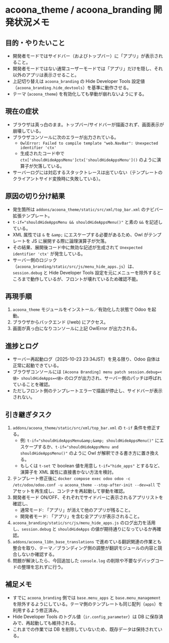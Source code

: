 # acoona_theme / acoona_branding 開発状況メモ

## 目的・やりたいこと
- 開発者モードではサイドバー（およびトップバー）に「アプリ」が表示されること。
- 開発者モードではない通常ユーザーモードでは「アプリ」だけを隠し、それ以外のアプリは表示させること。
- 上記切り替えは `acoona_branding` の Hide Developer Tools 設定値（`acoona_branding.hide_devtools`）を基準に動作させる。
- テーマ (`acoona_theme`) を有効化しても挙動が崩れないようにする。

## 現在の症状
- ブラウザは真っ白のまま。トップバー/サイドバーが描画されず、画面表示が崩壊している。
- ブラウザコンソールに次のエラーが出力されている。
	- `OwlError: Failed to compile template "web.NavBar": Unexpected identifier 'ctx'`
	- 生成されたコード中で `ctx['shouldHideAppsMenu']ctx['shouldHideAppsMenu']()` のように演算子が欠落している。
- サーバーログには対応するスタックトレースは出ていない（テンプレートのクライアントサイド変換時に失敗している）。

## 原因の切り分け結果
- 発生箇所は `addons/acoona_theme/static/src/xml/top_bar.xml` のナビバー拡張テンプレート。
- `t-if="shouldHideAppsMenu && shouldHideAppsMenu()"` と素の `&&` を記述している。
- XML 属性では `&` を `&amp;` にエスケープする必要があるため、Owl がテンプレートを JS に展開する際に論理演算子が欠落。
- その結果、展開後コード中に無効な記述が生成されて `Unexpected identifier 'ctx'` が発生している。
- サーバー側のロジック（`acoona_branding/static/src/js/menu_hide_apps.js`）は、`session.debug` と Hide Developer Tools 設定を元にメニューを除外するところまで動作しているが、フロントが壊れているため確認不能。

## 再現手順
1. `acoona_theme` モジュールをインストール／有効化した状態で Odoo を起動。
2. ブラウザからバックエンド (/web) にアクセス。
3. 画面が真っ白になりコンソールに上記 OwlError が出力される。

## 進捗とログ
- サーバー再起動ログ（2025-10-23 23:34JST）を見る限り、Odoo 自体は正常に起動できている。
- ブラウザコンソールには `[Acoona Branding] menu patch session.debug=<値> shouldHideApps=<値>` のログが出力され、サーバー側のパッチは呼ばれていることを確認。
- ただしフロント側のテンプレートエラーで描画が停止し、サイドバーが表示されない。

## 引き継ぎタスク
1. `addons/acoona_theme/static/src/xml/top_bar.xml` の `t-if` 条件を修正する。
	- 例: `t-if="shouldHideAppsMenu&amp;&amp; shouldHideAppsMenu()"` にエスケープするか、`t-if="shouldHideAppsMenu and shouldHideAppsMenu()"` のように Owl が解釈できる書き方に置き換える。
	- もしくは `t-set` で boolean 値を用意し `t-if="hide_apps"` とするなど、演算子を XML 属性に直接書かない方法を検討。
2. テンプレート修正後に `docker compose exec odoo odoo -c /etc/odoo/odoo.conf -u acoona_theme --stop-after-init --dev=all` でアセットを再生成し、コンテナを再起動して挙動を確認。
3. 開発者モード ON/OFF、それぞれでサイドバーに表示されるアプリリストを確認し、
	- 通常モード: 「アプリ」が消えて他のアプリが残ること。
	- 開発者モード: 「アプリ」を含む全アプリが表示されること。
4. `acoona_branding/static/src/js/menu_hide_apps.js` のログ出力を活用し、`session.debug` と `shouldHideApps` の値が期待通りになっているか再確認。
5. `addons/acoona_l10n_base_translations` で進めている翻訳関連の作業とも整合を取り、テーマ／ブランディング側の調整が翻訳モジュールの内容と競合しないか確認する。
6. 問題が解決したら、今回追加した `console.log` の削除や不要なデバッグコードの整理を忘れずに行う。

## 補足メモ
- すでに `acoona_branding` 側では `base.menu_apps` と `base.menu_management` を除外するようにしている。テーマ側のテンプレートも同じ配列（`apps`）を利用するよう修正済み。
- Hide Developer Tools のトグル値（`ir.config_parameter`）は DB に保存済みで、再起動しても維持される。
- これまでの作業では DB を削除していないため、既存データは保持されている。
